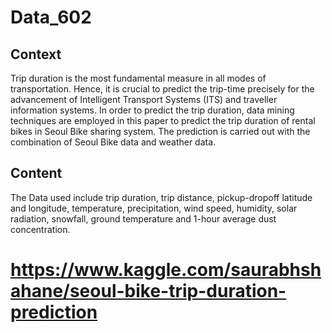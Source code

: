 # Data_602

## Context
Trip duration is the most fundamental measure in all modes of transportation. Hence, it is crucial to predict the trip-time precisely for the advancement of Intelligent 
Transport Systems (ITS) and traveller information systems. In order to predict the trip duration, data mining techniques are employed in this paper to predict the trip 
duration of rental bikes in Seoul Bike sharing system. The prediction is carried out with the combination of Seoul Bike data and weather data.

## Content
The Data used include trip duration, trip distance, pickup-dropoff latitude and longitude, temperature, precipitation, wind speed, humidity, solar radiation, snowfall, 
ground temperature and 1-hour average dust concentration.

# https://www.kaggle.com/saurabhshahane/seoul-bike-trip-duration-prediction
